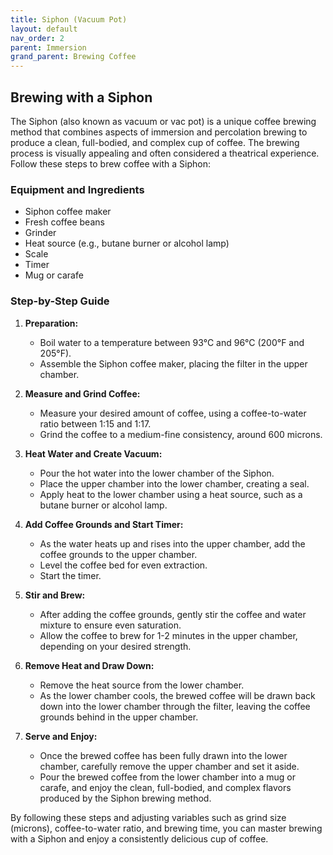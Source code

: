 ```yaml
---
title: Siphon (Vacuum Pot)
layout: default
nav_order: 2
parent: Immersion
grand_parent: Brewing Coffee
---
```


## Brewing with a Siphon

The Siphon (also known as vacuum or vac pot) is a unique coffee brewing method that combines aspects of immersion and percolation brewing to produce a clean, full-bodied, and complex cup of coffee. The brewing process is visually appealing and often considered a theatrical experience. Follow these steps to brew coffee with a Siphon:

### Equipment and Ingredients

- Siphon coffee maker
- Fresh coffee beans
- Grinder
- Heat source (e.g., butane burner or alcohol lamp)
- Scale
- Timer
- Mug or carafe

### Step-by-Step Guide

1. **Preparation:**
   - Boil water to a temperature between 93°C and 96°C (200°F and 205°F).
   - Assemble the Siphon coffee maker, placing the filter in the upper chamber.

2. **Measure and Grind Coffee:**
   - Measure your desired amount of coffee, using a coffee-to-water ratio between 1:15 and 1:17.
   - Grind the coffee to a medium-fine consistency, around 600 microns.

3. **Heat Water and Create Vacuum:**
   - Pour the hot water into the lower chamber of the Siphon.
   - Place the upper chamber into the lower chamber, creating a seal.
   - Apply heat to the lower chamber using a heat source, such as a butane burner or alcohol lamp.

4. **Add Coffee Grounds and Start Timer:**
   - As the water heats up and rises into the upper chamber, add the coffee grounds to the upper chamber.
   - Level the coffee bed for even extraction.
   - Start the timer.

5. **Stir and Brew:**
   - After adding the coffee grounds, gently stir the coffee and water mixture to ensure even saturation.
   - Allow the coffee to brew for 1-2 minutes in the upper chamber, depending on your desired strength.

6. **Remove Heat and Draw Down:**
   - Remove the heat source from the lower chamber.
   - As the lower chamber cools, the brewed coffee will be drawn back down into the lower chamber through the filter, leaving the coffee grounds behind in the upper chamber.

7. **Serve and Enjoy:**
   - Once the brewed coffee has been fully drawn into the lower chamber, carefully remove the upper chamber and set it aside.
   - Pour the brewed coffee from the lower chamber into a mug or carafe, and enjoy the clean, full-bodied, and complex flavors produced by the Siphon brewing method.

By following these steps and adjusting variables such as grind size (microns), coffee-to-water ratio, and brewing time, you can master brewing with a Siphon and enjoy a consistently delicious cup of coffee.
